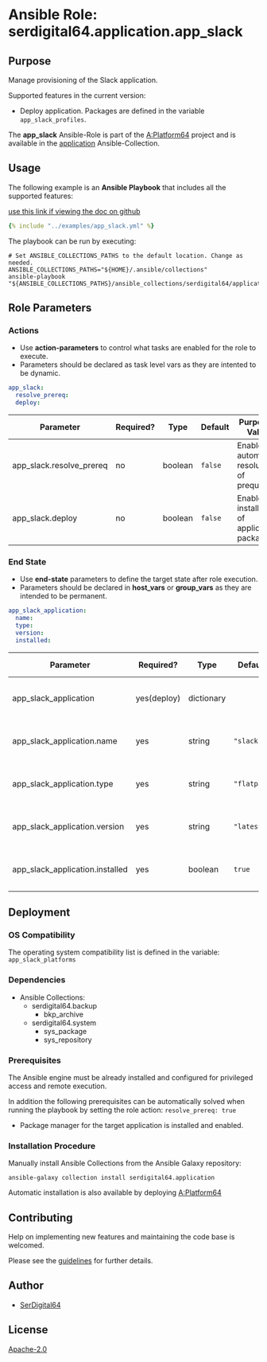 # Ansible Role: serdigital64.application.app_slack

## Purpose

Manage provisioning of the Slack application.

Supported features in the current version:

- Deploy application. Packages are defined in the variable `app_slack_profiles`.

The **app_slack** Ansible-Role is part of the [A:Platform64](https://github.com/aplatform64/aplatform64) project and is available in the [application](https://aplatform64.readthedocs.io/en/latest/collections/application) Ansible-Collection.

## Usage

The following example is an **Ansible Playbook** that includes all the supported features:

[use this link if viewing the doc on github](https://github.com/aplatform64/application/blob/main/playbooks/app_slack.yml)

```yaml
{% include "../examples/app_slack.yml" %}
```

The playbook can be run by executing:

```shell
# Set ANSIBLE_COLLECTIONS_PATHS to the default location. Change as needed.
ANSIBLE_COLLECTIONS_PATHS="${HOME}/.ansible/collections"
ansible-playbook "${ANSIBLE_COLLECTIONS_PATHS}/ansible_collections/serdigital64/application/playbooks/app_slack.yml"
```

## Role Parameters

### Actions

- Use **action-parameters** to control what tasks are enabled for the role to execute.
- Parameters should be declared as task level vars as they are intented to be dynamic.

```yaml
app_slack:
  resolve_prereq:
  deploy:
```

| Parameter                | Required? | Type    | Default | Purpose / Value                             |
| ------------------------ | --------- | ------- | ------- | ------------------------------------------- |
| app_slack.resolve_prereq | no        | boolean | `false` | Enable automatic resolution of prequisites  |
| app_slack.deploy         | no        | boolean | `false` | Enable installation of application packages |

### End State

- Use **end-state** parameters to define the target state after role execution.
- Parameters should be declared in **host_vars** or **group_vars** as they are intended to be permanent.

```yaml
app_slack_application:
  name:
  type:
  version:
  installed:
```

| Parameter                       | Required?   | Type       | Default     | Purpose / Value                    |
| ------------------------------- | ----------- | ---------- | ----------- | ---------------------------------- |
| app_slack_application           | yes(deploy) | dictionary |             | Set application package end state  |
| app_slack_application.name      | yes         | string     | `"slack"`   | Select application package name    |
| app_slack_application.type      | yes         | string     | `"flatpak"` | Select application package type    |
| app_slack_application.version   | yes         | string     | `"latest"`  | Select application package version |
| app_slack_application.installed | yes         | boolean    | `true`      | Set application package end state  |

## Deployment

### OS Compatibility

The operating system compatibility list is defined in the variable: `app_slack_platforms`

### Dependencies

- Ansible Collections:
  - serdigital64.backup
    - bkp_archive
  - serdigital64.system
    - sys_package
    - sys_repository

### Prerequisites

The Ansible engine must be already installed and configured for privileged access and remote execution.

In addition the following prerequisites can be automatically solved when running the playbook by setting the role action: `resolve_prereq: true`

- Package manager for the target application is installed and enabled.

### Installation Procedure

Manually install Ansible Collections from the Ansible Galaxy repository:

```shell
ansible-galaxy collection install serdigital64.application
```

Automatic installation is also available by deploying [A:Platform64](https://aplatform64.readthedocs.io/en/latest/#deployment)

## Contributing

Help on implementing new features and maintaining the code base is welcomed.

Please see the [guidelines](https://aplatform64.readthedocs.io/en/latest/contributing/CONTRIBUTING) for further details.

## Author

- [SerDigital64](https://serdigital64.github.io/)

## License

[Apache-2.0](https://www.apache.org/licenses/LICENSE-2.0.txt)
